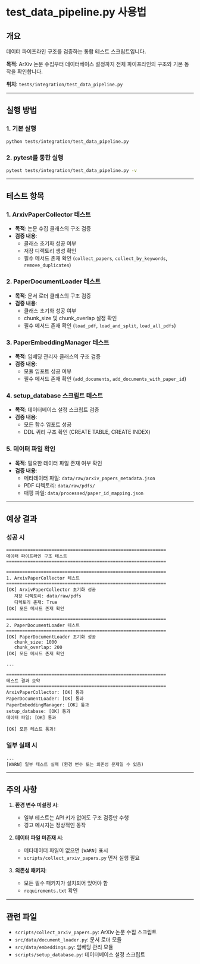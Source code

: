 # test_data_pipeline.py 사용법

## 개요

데이터 파이프라인 구조를 검증하는 통합 테스트 스크립트입니다.

**목적**: ArXiv 논문 수집부터 데이터베이스 설정까지 전체 파이프라인의 구조와 기본 동작을 확인합니다.

**위치**: `tests/integration/test_data_pipeline.py`

---

## 실행 방법

### 1. 기본 실행

```bash
python tests/integration/test_data_pipeline.py
```

### 2. pytest를 통한 실행

```bash
pytest tests/integration/test_data_pipeline.py -v
```

---

## 테스트 항목

### 1. ArxivPaperCollector 테스트
- **목적**: 논문 수집 클래스의 구조 검증
- **검증 내용**:
  - 클래스 초기화 성공 여부
  - 저장 디렉토리 생성 확인
  - 필수 메서드 존재 확인 (`collect_papers`, `collect_by_keywords`, `remove_duplicates`)

### 2. PaperDocumentLoader 테스트
- **목적**: 문서 로더 클래스의 구조 검증
- **검증 내용**:
  - 클래스 초기화 성공 여부
  - chunk_size 및 chunk_overlap 설정 확인
  - 필수 메서드 존재 확인 (`load_pdf`, `load_and_split`, `load_all_pdfs`)

### 3. PaperEmbeddingManager 테스트
- **목적**: 임베딩 관리자 클래스의 구조 검증
- **검증 내용**:
  - 모듈 임포트 성공 여부
  - 필수 메서드 존재 확인 (`add_documents`, `add_documents_with_paper_id`)

### 4. setup_database 스크립트 테스트
- **목적**: 데이터베이스 설정 스크립트 검증
- **검증 내용**:
  - 모든 함수 임포트 성공
  - DDL 쿼리 구조 확인 (CREATE TABLE, CREATE INDEX)

### 5. 데이터 파일 확인
- **목적**: 필요한 데이터 파일 존재 여부 확인
- **검증 내용**:
  - 메타데이터 파일: `data/raw/arxiv_papers_metadata.json`
  - PDF 디렉토리: `data/raw/pdfs/`
  - 매핑 파일: `data/processed/paper_id_mapping.json`

---

## 예상 결과

### 성공 시

```
============================================================
데이터 파이프라인 구조 테스트
============================================================

============================================================
1. ArxivPaperCollector 테스트
============================================================
[OK] ArxivPaperCollector 초기화 성공
   저장 디렉토리: data/raw/pdfs
   디렉토리 존재: True
[OK] 모든 메서드 존재 확인

============================================================
2. PaperDocumentLoader 테스트
============================================================
[OK] PaperDocumentLoader 초기화 성공
   chunk_size: 1000
   chunk_overlap: 200
[OK] 모든 메서드 존재 확인

...

============================================================
테스트 결과 요약
============================================================
ArxivPaperCollector: [OK] 통과
PaperDocumentLoader: [OK] 통과
PaperEmbeddingManager: [OK] 통과
setup_database: [OK] 통과
데이터 파일: [OK] 통과

[OK] 모든 테스트 통과!
```

### 일부 실패 시

```
...
[WARN] 일부 테스트 실패 (환경 변수 또는 의존성 문제일 수 있음)
```

---

## 주의 사항

1. **환경 변수 미설정 시**:
   - 일부 테스트는 API 키가 없어도 구조 검증만 수행
   - 경고 메시지는 정상적인 동작

2. **데이터 파일 미존재 시**:
   - 메타데이터 파일이 없으면 `[WARN]` 표시
   - `scripts/collect_arxiv_papers.py` 먼저 실행 필요

3. **의존성 패키지**:
   - 모든 필수 패키지가 설치되어 있어야 함
   - `requirements.txt` 확인

---

## 관련 파일

- `scripts/collect_arxiv_papers.py`: ArXiv 논문 수집 스크립트
- `src/data/document_loader.py`: 문서 로더 모듈
- `src/data/embeddings.py`: 임베딩 관리 모듈
- `scripts/setup_database.py`: 데이터베이스 설정 스크립트
